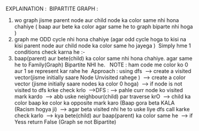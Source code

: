 EXPLAINATION :
​
BIPARTITE GRAPH :
1. wo graph jisme parent node aur child node ka color same nhi hona chahiye ( baap aur bete ka color agar same he to graph biparte nhi hoga )
​
2. graph me ODD cycle nhi hona chahiye (agar odd cycle hoga to kisi na kisi parent node aur child node ka color same ho jayega )
​
Simply hme 1 conditions check karna he :-
​
1. baap(parent) aur bete(child) ka color same nhi hona chahiye. agar same he to Family(Graph) Bipartite NHI he.
​
​
NOTE : ham code me color ko 0 aur 1 se represent kar rahe he
​
Approach : using dfs
​
--> create a visited vector(jisme initially saare Node Unvisited rahege )
​
--> create a color vector (jisme initially saare nodes ka color 0 hoga)
​
​
--> if node is not visited to dfs krke check krlo
​
-->DFS :
​
--> pahle curr node ko visited mark kardo
​
--> abb uske neighbour(child) par traverse krO
​
--> child ka color baap ke color ka opposite mark karo (Baap gora beta KALA (Racism hogya ji)
​
--> agar beta visited nhi he to uske liye dfs call karke check karlo
​
--> kya bete(child) aur baap(parent) ka color same he
​
--> if Yess return False (Graph se not Bipartite)